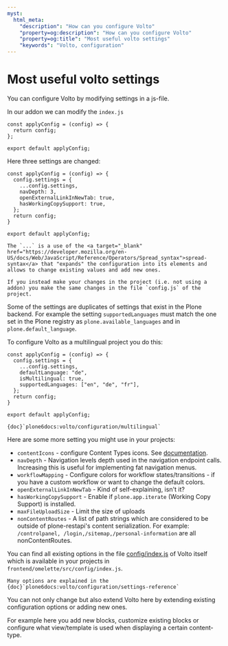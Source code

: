 ```yaml
---
myst:
  html_meta:
    "description": "How can you configure Volto"
    "property=og:description": "How can you configure Volto"
    "property=og:title": "Most useful volto settings"
    "keywords": "Volto, configuration"
---
```


# Most useful volto settings

You can configure Volto by modifying settings in a js-file.

In our addon we can modify the `index.js`

```{code-block} js
const applyConfig = (config) => {
  return config;
};

export default applyConfig;
```

Here three settings are changed:

```{code-block} js
const applyConfig = (config) => {
  config.settings = {
    ...config.settings,
    navDepth: 3,
    openExternalLinkInNewTab: true,
    hasWorkingCopySupport: true,
  };
  return config;
}

export default applyConfig;
```

```{note}
The `...` is a use of the <a target="_blank" href="https://developer.mozilla.org/en-US/docs/Web/JavaScript/Reference/Operators/Spread_syntax">spread-syntax</a> that "expands" the configuration into its elements and allows to change existing values and add new ones.
```

```{note}
If you instead make your changes in the project (i.e. not using a addon) you make the same changes in the file `config.js` of the project.
```

Some of the settings are duplicates of settings that exist in the Plone backend.
For example the setting `supportedLanguages` must match the one set in the Plone registry as `plone.available_languages` and in `plone.default_language`.

To configure Volto as a multilingual project you do this:

```{code-block} js
const applyConfig = (config) => {
  config.settings = {
    ...config.settings,
    defaultLanguage: "de",
    isMultilingual: true,
    supportedLanguages: ["en", "de", "fr"],
  };
  return config;
}

export default applyConfig;
```

```{seealso}
{doc}`plone6docs:volto/configuration/multilingual`
```

Here are some more setting you might use in your projects:

- `contentIcons` - configure Content Types icons. See <a target="_blank" href="https://6.docs.plone.org/volto/configuration/settings-reference.html#term-contentIcons">documentation</a>.
- `navDepth` - Navigation levels depth used in the navigation endpoint calls. Increasing this is useful for implementing fat navigation menus.
- `workflowMapping` - Configure colors for workflow states/transitions - if you have a custom workflow or want to change the default colors.
- `openExternalLinkInNewTab` - Kind of self-explaining, isn't it?
- `hasWorkingCopySupport` - Enable if `plone.app.iterate` (Working Copy Support) is installed.
- `maxFileUploadSize` - Limit the size of uploads
- `nonContentRoutes` - A list of path strings which are considered to be outside of plone-restapi's content serialization. For example: `/controlpanel, /login,/sitemap,/personal-information` are all nonContentRoutes.

You can find all existing options in the file <a target="_blank" href="https://github.com/plone/volto/blob/main/src/config/index.js#L73">config/index.js</a> of Volto itself which is available in your projects in `frontend/omelette/src/config/index.js`.

```{seealso}
Many options are explained in the {doc}`plone6docs:volto/configuration/settings-reference`
```

You can not only change but also extend Volto here by extending existing configuration options or adding new ones.

For example here you add new blocks, customize existing blocks or configure what view/template is used when displaying a certain content-type.
